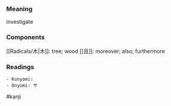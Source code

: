 ### Meaning

investigate

### Components

[[Radicals/木|木]]: tree; wood [[且]]: moreover; also; furthermore

### Readings

```
- Kunyomi: 
- Onyomi: サ
```

#kanji